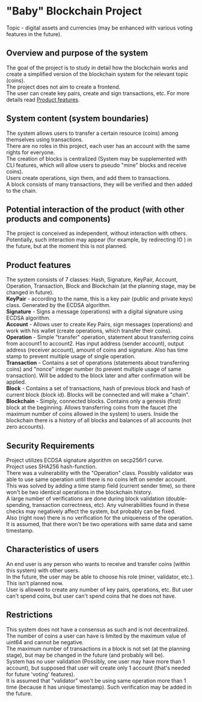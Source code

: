 # "Baby" Blockchain Project 
Topic - digital assets and currencies (may be enhanced with various voting features in the future).  

## Overview and purpose of the system
The goal of the project is to study in detail how the blockchain works and create a simplified version of the blockchain system for the relevant topic (coins).  
The project does not aim to create a frontend.  
The user can create key pairs, create and sign transactions, etc. For more details read [Product features](https://github.com/P34R/DistributedLabCourse/tree/master/Task5#product-features).

## System content (system boundaries)
The system allows users to transfer a certain resource (coins) among themselves using transactions.  
There are no roles in this project, each user has an account with the same rights for everyone.  
The creation of blocks is centralized (System may be supplemented with CLI features, which will allow users to pseudo "mine" blocks and receive coins).  
Users create operations, sign them, and add them to transactions.  
A block consists of many transactions, they will be verified and then added to the chain.  


## Potential interaction of the product (with other products and components)
The project is conceived as independent, without interaction with others. 
Potentially, such interaction may appear (for example, by redirecting IO ) in the future, but at the moment this is not planned.

## Product features
The system consists of 7 classes: Hash, Signature, KeyPair, Account, Operation, Transaction, Block and Blockchain (at the planning stage, may be changed in future).  
**KeyPair** - according to the name, this is a key pair (public and private keys) class. Generated by the ECDSA algorithm.  
**Signature** - Signs a message (operations) with a digital signature using ECDSA algorithm.  
**Account** - Allows user to create Key Pairs, sign messages (operations) and work with his wallet (create operations, which transfer their coins).  
**Operation** - Simple "transfer" operation, statement about transferring coins from account1 to account2. Has input address (sender account), output address (receiver account), amount of coins and signature. Also has time stamp to prevent multiple usage of single operation.  
**Transaction** - Contains a set of operations (statements about transferring coins) and "nonce" integer number (to prevent multiple usage of same transaction). Will be added to the block later and after confirmation will be applied.    
**Block** - Contains a set of transactions, hash of previous block and hash of current block (block id). Blocks will be connected and will make a "chain".  
**Blockchain** - Simply, connected blocks. Contains only a genesis (first) block at the beginning. Allows transferring coins from the faucet (the maximum number of coins allowed in the system) to users. Inside the blockchain there is a history of all blocks and balances of all accounts (not zero accounts).  

## Security Requirements
Project utilizes ECDSA signature algorithm on secp256r1 curve.  
Project uses SHA256 hash-function.  
There was a vulnerability with the "Operation" class. Possibly validator was able to use same operation until there is no coins left on sender account. This was solved by adding a time stamp field (current sender time), so there won't be two identical operations in the blockchain history.  
A large number of verifications are done during block validation (double-spending, transaction correctness, etc). Any vulnerabilities found in these checks may negatively affect the system, but probably can be fixed.  
Also (right now) there is no verification for the uniqueness of the operation. It is assumed, that there won't be two operations with same data and same timestamp.  

## Characteristics of users
An end user is any person who wants to receive and transfer coins (within this system) with other users.  
In the future, the user may be able to choose his role (miner, validator, etc.). This isn't planned now.  
User is allowed to create any number of key pairs, operations, etc. But user can't spend coins, but user can't spend coins that he does not have.  

## Restrictions
This system does not have a consensus as such and is not decentralized.  
The number of coins a user can have is limited by the maximum value of uint64 and cannot be negative.  
The maximum number of transactions in a block is not set (at the planning stage), but may be changed in the future (and probably will be).  
System has no user validation (Possibly, one user may have more than 1 account), but supposed that user will create only 1 account (that's needed for future 'voting' features).  
It is assumed that "validator" won't be using same operation more than 1 time (because it has unique timestamp). Such verification may be added in the future.  

